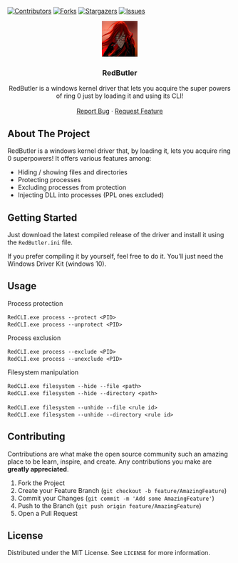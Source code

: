 [![Contributors][contributors-shield]][contributors-url]
[![Forks][forks-shield]][forks-url]
[![Stargazers][stars-shield]][stars-url]
[![Issues][issues-shield]][issues-url]

<p align="center">
  <a href="https://github.com/Zeta314/RedButler">
    <img src="images/logo.png" alt="Logo" width="80" height="80">
  </a>

  <h3 align="center">RedButler</h3>

  <p align="center">
    RedButler is a windows kernel driver that lets you acquire the super powers of ring 0
    just by loading it and using its CLI!
    <br />
    <br />
    <a href="https://github.com/github_username/repo_name/issues">Report Bug</a>
    ·
    <a href="https://github.com/github_username/repo_name/issues">Request Feature</a>
  </p>
</p>

<!-- ABOUT THE PROJECT -->
## About The Project

RedButler is a windows kernel driver that, by loading it, lets you acquire ring 0 superpowers!
It offers various features among:
 * Hiding / showing files and directories
 * Protecting processes 
 * Excluding processes from protection
 * Injecting DLL into processes (PPL ones excluded)

<!-- GETTING STARTED -->
## Getting Started

Just download the latest compiled release of the driver and install it using the `RedButler.ini` file.

If you prefer compiling it by yourself, feel free to do it.
You'll just need the Windows Driver Kit (windows 10).

<!-- USAGE EXAMPLES -->
## Usage

Process protection
```
RedCLI.exe process --protect <PID>
RedCLI.exe process --unprotect <PID>
```

Process exclusion
```
RedCLI.exe process --exclude <PID>
RedCLI.exe process --unexclude <PID>
```

Filesystem manipulation
```
RedCLI.exe filesystem --hide --file <path>
RedCLI.exe filesystem --hide --directory <path>

RedCLI.exe filesystem --unhide --file <rule id>
RedCLI.exe filesystem --unhide --directory <rule id>
```


<!-- CONTRIBUTING -->
## Contributing

Contributions are what make the open source community such an amazing place to be learn, inspire, and create. Any contributions you make are **greatly appreciated**.

1. Fork the Project
2. Create your Feature Branch (`git checkout -b feature/AmazingFeature`)
3. Commit your Changes (`git commit -m 'Add some AmazingFeature'`)
4. Push to the Branch (`git push origin feature/AmazingFeature`)
5. Open a Pull Request



<!-- LICENSE -->
## License

Distributed under the MIT License. See `LICENSE` for more information.


<!-- MARKDOWN LINKS & IMAGES -->
<!-- https://www.markdownguide.org/basic-syntax/#reference-style-links -->
[contributors-shield]: https://img.shields.io/github/contributors/Zeta314/RedButler.svg
[contributors-url]: https://github.com/Zeta314/RedButler/graphs/contributors
[forks-shield]: https://img.shields.io/github/forks/Zeta314/RedButler.svg
[forks-url]: https://github.com/Zeta314/RedButler/network/members
[stars-shield]: https://img.shields.io/github/stars/Zeta314/RedButler.svg
[stars-url]: https://github.com/Zeta314/RedButler/stargazers
[issues-shield]: https://img.shields.io/github/issues/Zeta314/RedButler.svg
[issues-url]: https://github.com/Zeta314/RedButler/issues
